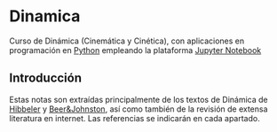 # Dinamica
Curso de Dinámica (Cinemática y Cinética), con aplicaciones en programación en [Python](https://www.python.org/) empleando la plataforma [Jupyter Notebook](http://jupyter.org/)

## Introducción

Estas notas son extraídas principalmente de los textos de Dinámica de [Hibbeler](https://www.pearson.com/us/higher-education/product/Hibbeler-Engineering-Mechanics-Dynamics-14th-Edition/9780133915389.html) y [Beer&Johnston](https://www.amazon.com/Vector-Mechanics-Engineers-Ferdinand-Beer/dp/0077402324), así como también de la revisión de extensa literatura en internet. Las referencias se indicarán en cada apartado. 
